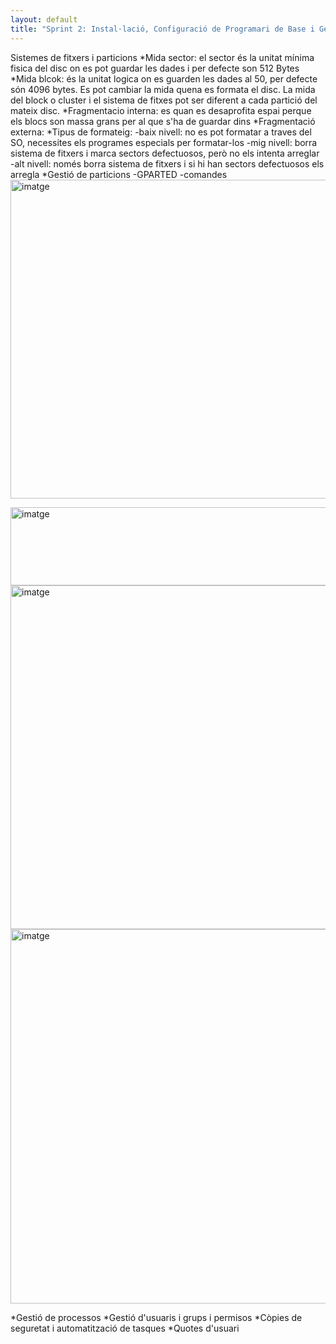 ```yaml
---
layout: default
title: "Sprint 2: Instal·lació, Configuració de Programari de Base i Gestió de Fitxers"
---
```

Sistemes de fitxers i particions
*Mida sector: el sector és la unitat mínima fisica del disc on es pot guardar les dades i per defecte son 512 Bytes
*Mida blcok: és la unitat logica on es guarden les dades al 50, per defecte són 4096 bytes. Es pot cambiar la mida quena es formata el disc.
  La mida del block o cluster i el sistema de fitxes pot ser diferent a cada partició del mateix disc.
*Fragmentacio interna: es quan es desaprofita espai perque els blocs son massa grans per al que s'ha de guardar dins
*Fragmentació externa: 
*Tipus de formateig:
-baix nivell: no es pot formatar a traves del SO, necessites els programes especials per formatar-los 
-mig nivell: borra sistema de fitxers i marca sectors defectuosos, però no els intenta arreglar
-alt nivell: només borra sistema de fitxers i si hi han sectors defectuosos els arregla
*Gestió de particions
-GPARTED
-comandes
<img width="853" height="510" alt="imatge" src="https://github.com/user-attachments/assets/ac015f40-023f-44d2-bc51-8245525388b8"/>

<img width="851" height="125" alt="imatge" src="https://github.com/user-attachments/assets/45191349-7c16-44c5-a6cf-55feab66d291"/>

<img width="600" height="550" alt="imatge" src="https://github.com/user-attachments/assets/fe221678-32e0-42b4-82c9-70854e596d7b" />

<img width="845" height="599" alt="imatge" src="https://github.com/user-attachments/assets/86742c70-b3d8-42b7-9a9f-dfde9263b293" />

*Gestió de processos
*Gestió d'usuaris i grups i permisos
*Còpies de seguretat i automatització de tasques
*Quotes d'usuari
